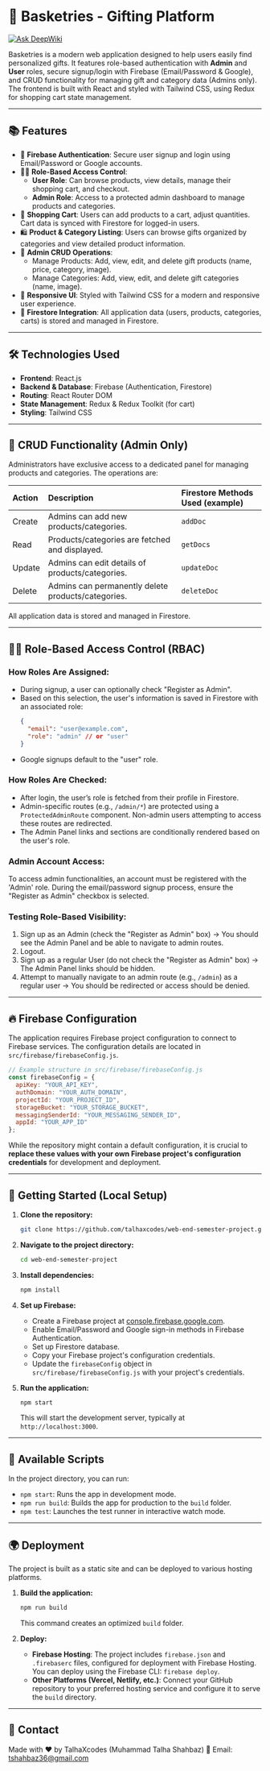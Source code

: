 # 🎁 Basketries - Gifting Platform
[![Ask DeepWiki](https://devin.ai/assets/askdeepwiki.png)](https://deepwiki.com/TalhaXcodes/web-end-semester-project)

Basketries is a modern web application designed to help users easily find personalized gifts. It features role-based authentication with **Admin** and **User** roles, secure signup/login with Firebase (Email/Password & Google), and CRUD functionality for managing gift and category data (Admins only). The frontend is built with React and styled with Tailwind CSS, using Redux for shopping cart state management.

---

## 📚 Features

-   🔐 **Firebase Authentication**: Secure user signup and login using Email/Password or Google accounts.
-   🧑‍💻 **Role-Based Access Control**:
    -   **User Role**: Can browse products, view details, manage their shopping cart, and checkout.
    -   **Admin Role**: Access to a protected admin dashboard to manage products and categories.
-   🛒 **Shopping Cart**: Users can add products to a cart, adjust quantities. Cart data is synced with Firestore for logged-in users.
-   🛍️ **Product & Category Listing**: Users can browse gifts organized by categories and view detailed product information.
-   📝 **Admin CRUD Operations**:
    -   Manage Products: Add, view, edit, and delete gift products (name, price, category, image).
    -   Manage Categories: Add, view, edit, and delete gift categories (name, image).
-   💅 **Responsive UI**: Styled with Tailwind CSS for a modern and responsive user experience.
-   🔄 **Firestore Integration**: All application data (users, products, categories, carts) is stored and managed in Firestore.

---

## 🛠️ Technologies Used

-   **Frontend**: React.js
-   **Backend & Database**: Firebase (Authentication, Firestore)
-   **Routing**: React Router DOM
-   **State Management**: Redux & Redux Toolkit (for cart)
-   **Styling**: Tailwind CSS

---

## 🔄 CRUD Functionality (Admin Only)

Administrators have exclusive access to a dedicated panel for managing products and categories. The operations are:

| Action   | Description                                       | Firestore Methods Used (example) |
| :------- | :------------------------------------------------ | :------------------------------- |
| Create   | Admins can add new products/categories.           | `addDoc`                         |
| Read     | Products/categories are fetched and displayed.    | `getDocs`                        |
| Update   | Admins can edit details of products/categories.   | `updateDoc`                      |
| Delete   | Admins can permanently delete products/categories.| `deleteDoc`                      |

All application data is stored and managed in Firestore.

---

## 🧑‍⚖️ Role-Based Access Control (RBAC)

### How Roles Are Assigned:

-   During signup, a user can optionally check "Register as Admin".
-   Based on this selection, the user's information is saved in Firestore with an associated role:
    ```json
    {
      "email": "user@example.com",
      "role": "admin" // or "user"
    }
    ```
-   Google signups default to the "user" role.

### How Roles Are Checked:

-   After login, the user’s role is fetched from their profile in Firestore.
-   Admin-specific routes (e.g., `/admin/*`) are protected using a `ProtectedAdminRoute` component. Non-admin users attempting to access these routes are redirected.
-   The Admin Panel links and sections are conditionally rendered based on the user's role.

### Admin Account Access:

To access admin functionalities, an account must be registered with the 'Admin' role.
During the email/password signup process, ensure the "Register as Admin" checkbox is selected.

### Testing Role-Based Visibility:

1.  Sign up as an Admin (check the "Register as Admin" box) → You should see the Admin Panel and be able to navigate to admin routes.
2.  Logout.
3.  Sign up as a regular User (do not check the "Register as Admin" box) → The Admin Panel links should be hidden.
4.  Attempt to manually navigate to an admin route (e.g., `/admin`) as a regular user → You should be redirected or access should be denied.

---

## 🔥 Firebase Configuration

The application requires Firebase project configuration to connect to Firebase services.
The configuration details are located in `src/firebase/firebaseConfig.js`.

```javascript
// Example structure in src/firebase/firebaseConfig.js
const firebaseConfig = {
  apiKey: "YOUR_API_KEY",
  authDomain: "YOUR_AUTH_DOMAIN",
  projectId: "YOUR_PROJECT_ID",
  storageBucket: "YOUR_STORAGE_BUCKET",
  messagingSenderId: "YOUR_MESSAGING_SENDER_ID",
  appId: "YOUR_APP_ID"
};
```

While the repository might contain a default configuration, it is crucial to **replace these values with your own Firebase project's configuration credentials** for development and deployment.

---

## 🚀 Getting Started (Local Setup)

1.  **Clone the repository:**
    ```bash
    git clone https://github.com/talhaxcodes/web-end-semester-project.git
    ```
2.  **Navigate to the project directory:**
    ```bash
    cd web-end-semester-project
    ```
3.  **Install dependencies:**
    ```bash
    npm install
    ```
4.  **Set up Firebase:**
    -   Create a Firebase project at [console.firebase.google.com](https://console.firebase.google.com/).
    -   Enable Email/Password and Google sign-in methods in Firebase Authentication.
    -   Set up Firestore database.
    -   Copy your Firebase project's configuration credentials.
    -   Update the `firebaseConfig` object in `src/firebase/firebaseConfig.js` with your project's credentials.

5.  **Run the application:**
    ```bash
    npm start
    ```
    This will start the development server, typically at `http://localhost:3000`.

---

## 📜 Available Scripts

In the project directory, you can run:

-   `npm start`: Runs the app in development mode.
-   `npm run build`: Builds the app for production to the `build` folder.
-   `npm test`: Launches the test runner in interactive watch mode.

---

## 🌍 Deployment

The project is built as a static site and can be deployed to various hosting platforms.

1.  **Build the application:**
    ```bash
    npm run build
    ```
    This command creates an optimized `build` folder.

2.  **Deploy:**
    -   **Firebase Hosting**: The project includes `firebase.json` and `.firebaserc` files, configured for deployment with Firebase Hosting. You can deploy using the Firebase CLI: `firebase deploy`.
    -   **Other Platforms (Vercel, Netlify, etc.)**: Connect your GitHub repository to your preferred hosting service and configure it to serve the `build` directory.

---

## 📧 Contact

Made with ❤️ by TalhaXcodes
(Muhammad Talha Shahbaz)
📩 Email: [tshahbaz36@gmail.com](mailto:tshahbaz36@gmail.com)
